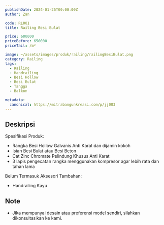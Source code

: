 ```yaml
---
publishDate: 2024-01-25T00:00:00Z
author: Zan

code: RL001
title: Railing Besi Bulat

price: 600000
priceBefore: 650000
priceTail: /m²

image: ~/assets/images/produk/railing/railingBesiBulat.png
category: Railing
tags:
  - Railing
  - Handrailing
  - Besi Hollow
  - Besi Bulat
  - Tangga
  - Balkon

metadata:
  canonical: https://mitrabangunkreasi.com/p/jj003
---
```


## Deskripsi

Spesifikasi Produk:
- Rangka Besi Hollow Galvanis Anti Karat dan dijamin kokoh
- Isian Besi Bulat atau Besi Beton
- Cat Zinc Chromate Pelindung Khusus Anti Karat
- 3 lapis pengecatan rangka menggunakan kompresor agar lebih rata dan tahan lama

Belum Termasuk Aksesori Tambahan:
- Handrailing Kayu

## Note
- Jika mempunyai desain atau preferensi model sendiri, silahkan dikonsultasikan ke kami.